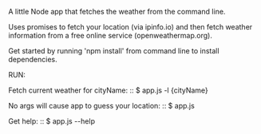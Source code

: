 A little Node app that fetches the weather from the command line.

Uses promises to fetch your location (via ipinfo.io) and then fetch weather information from a free online service (openweathermap.org).

Get started by running 'npm install' from command line to install dependencies.

RUN:

Fetch current weather for cityName: ::
  $ app.js -l {cityName} 

No args will cause app to guess your location: ::
  $ app.js 

Get help: ::
  $ app.js --help 
